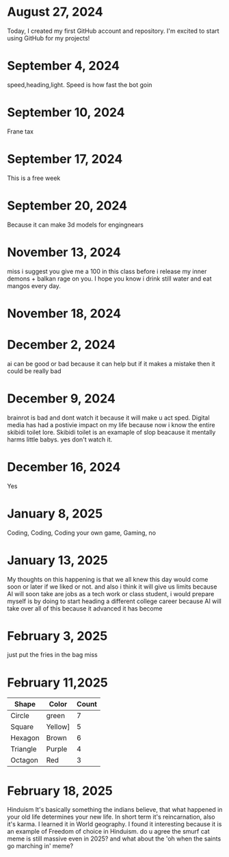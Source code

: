 
# August 27, 2024

Today, I created my first GitHub account and repository. I'm excited to start using GitHub for my projects!

# September 4, 2024

speed,heading,light. Speed is how fast the bot goin

# September 10, 2024

Frane tax

# September 17, 2024 

This is a free week 

# September 20, 2024

Because it can make 3d models for engingnears 

# November 13, 2024

miss i suggest you give me a 100 in this class before i release my inner demons + balkan rage on you. I hope you know i drink still water and eat mangos every day. 

# November 18, 2024

# December 2, 2024

ai can be good or bad because it can help but if it makes a mistake then it could be really bad 

# December 9, 2024

brainrot is bad and dont watch it because it will make u act sped. Digital media has had a postivie impact on my life because now i know the entire skibidi toilet lore. Skibidi toilet is an examaple of slop beacause it mentally harms little babys. yes don't watch it.


# December 16, 2024

Yes

# January 8, 2025

Coding, Coding, Coding your own game, Gaming, no

# January 13, 2025

My thoughts on this happening is that we all knew this day would come soon or later if we liked or not. and also i think it will give us limits because AI will soon take are jobs as a tech work or class student, i would prepare myself is by doing to start heading a different college career because AI will take over all of this because it advanced it has become

# February 3, 2025

just put the fries in the bag miss

# February 11,2025

| Shape    | Color | Count |
| -------- | ----- | ----- |
| Circle   |green  | 7     |
| Square   |Yellow]|  5    |
| Hexagon  |Brown  |   6   |
| Triangle |Purple |    4  |
| Octagon  |Red    |      3|


# February 18, 2025

Hinduism It's basically something the indians believe, that what happened in your old life determines your new life. In short term it's reincarnation, also it's karma. I learned it in World geography. I found it interesting because it is an example of Freedom of choice in Hinduism. do u agree the smurf cat meme is still massive even in 2025? and what about the 'oh when the saints go marching in' meme?
